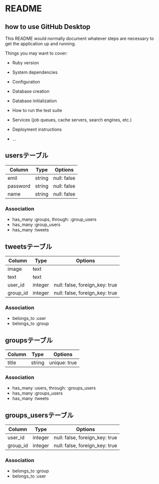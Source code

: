 # README
## how to use GitHub Desktop

This README would normally document whatever steps are necessary to get the
application up and running.

Things you may want to cover:

* Ruby version

* System dependencies

* Configuration

* Database creation

* Database initialization

* How to run the test suite

* Services (job queues, cache servers, search engines, etc.)

* Deployment instructions

* ...

## usersテーブル

|Column|Type|Options|
|------|----|-------|
|emil|string|null: false|
|password|string|null: false|
|name|string|null: false|
### Association
- has_many :groups, through: :group_users
- has_many :group_users
- has_many :tweets


## tweetsテーブル

|Column|Type|Options|
|------|----|-------|
|image|text||
|text|text||
|user_id|integer|null: false, foreign_key: true|
|group_id|integer|null: false, foreign_key: true|
### Association
- belongs_to :user
- belongs_to :group


## groupsテーブル

|Column|Type|Options|
|------|----|-------|
|title|string|unique: true|
### Association
- has_many :users, through: :groups_users
- has_many :groups_users
- has_many :tweets

## groups_usersテーブル

|Column|Type|Options|
|------|----|-------|
|user_id|integer|null: false, foreign_key: true|
|group_id|integer|null: false, foreign_key: true|

### Association
- belongs_to :group
- belongs_to :user